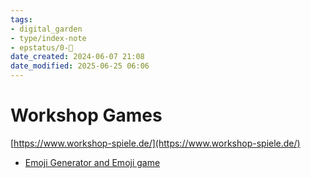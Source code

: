 ```yaml
---
tags: 
- digital_garden
- type/index-note
- epstatus/0-🌰
date_created: 2024-06-07 21:08
date_modified: 2025-06-25 06:06
---
```

# Workshop Games

[https://www.workshop-spiele.de/](https://www.workshop-spiele.de/)

+ [Emoji Generator and Emoji game](https://www.workshop-spiele.de/dieses-online-warm-up-spiel-ist-kurz-und-lustig-mit-emojis/)
